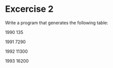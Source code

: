 # Excercise 2
Write a program that generates the following table:

1990 135

1991 7290

1992 11300

1993 16200

